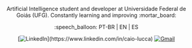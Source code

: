 <div align='center'>
  <p>Artificial Intelligence student and developer at Universidade Federal de Goiás (UFG). Constantly learning and improving :mortar_board:</p>
  <p> :speech_balloon: PT-BR | EN | ES </p>

[![LinkedIn](https://img.shields.io/badge/LinkedIn-0077B5?style=for-the-badge&logo=linkedin&logoColor=white")](https://www.linkedin.com/in/caio-lucca)
[![Gmail](https://img.shields.io/badge/Gmail-D14836?style=for-the-badge&logo=gmail&logoColor=white)](mailto:caiolucca.ti@gmail.com)
</div>
</div>
